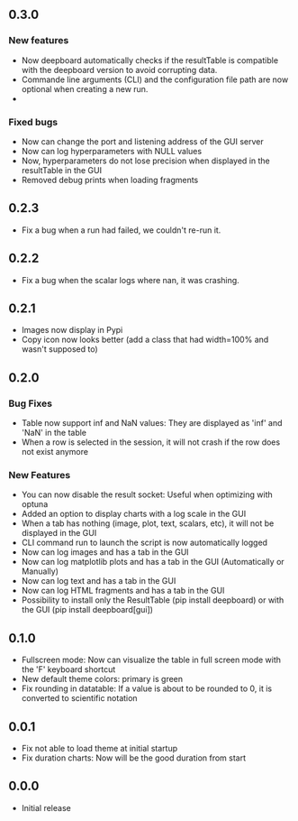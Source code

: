 ## 0.3.0
### New features
- Now deepboard automatically checks if the resultTable is compatible with the deepboard version to avoid corrupting 
data.
- Commande line arguments (CLI) and the configuration file path are now optional when creating a new run.
- 
### Fixed bugs
- Now can change the port and listening address of the GUI server
- Now can log hyperparameters with NULL values
- Now, hyperparameters do not lose precision when displayed in the resultTable in the GUI
- Removed debug prints when loading fragments

## 0.2.3
- Fix a bug when a run had failed, we couldn't re-run it.
## 0.2.2
- Fix a bug when the scalar logs where nan, it was crashing.
## 0.2.1
- Images now display in Pypi
- Copy icon now looks better (add a class that had width=100% and wasn't supposed to)
## 0.2.0
### Bug Fixes
- Table now support inf and NaN values: They are displayed as 'inf' and 'NaN' in the table
- When a row is selected in the session, it will not crash if the row does not exist anymore
### New Features
- You can now disable the result socket: Useful when optimizing with optuna
- Added an option to display charts with a log scale in the GUI
- When a tab has nothing (image, plot, text, scalars, etc), it will not be displayed in the GUI
- CLI command run to launch the script is now automatically logged
- Now can log images and has a tab in the GUI
- Now can log matplotlib plots and has a tab in the GUI (Automatically or Manually)
- Now can log text and has a tab in the GUI
- Now can log HTML fragments and has a tab in the GUI
- Possibility to install only the ResultTable (pip install deepboard) or with the GUI (pip install deepboard[gui])
## 0.1.0
- Fullscreen mode: Now can visualize the table in full screen mode with the 'F' keyboard shortcut
- New default theme colors: primary is green
- Fix rounding in datatable: If a value is about to be rounded to 0, it is converted to scientific notation
## 0.0.1
- Fix not able to load theme at initial startup
- Fix duration charts: Now will be the good duration from start
## 0.0.0
- Initial release